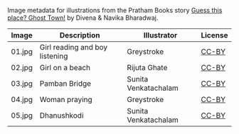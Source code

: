 Image metadata for illustrations from the Pratham Books story [Guess this place? Ghost Town!](https://storyweaver.org.in/stories/2976-guess-this-place-ghost-town) by Divena & Navika Bharadwaj.

Image | Description | Illustrator | License
----- | ----------- | ----------- | -------
01.jpg | Girl reading and boy listening | Greystroke | [CC-BY](https://creativecommons.org/licenses/by/4.0/)
02.jpg | Girl on a beach | Rijuta Ghate | [CC-BY](https://creativecommons.org/licenses/by/4.0/)
03.jpg | Pamban Bridge | Sunita Venkatachalam | [CC-BY](https://creativecommons.org/licenses/by/4.0/)
04.jpg | Woman praying | Greystroke | [CC-BY](https://creativecommons.org/licenses/by/4.0/)
05.jpg | Dhanushkodi | Sunita Venkatachalam | [CC-BY](https://creativecommons.org/licenses/by/4.0/)